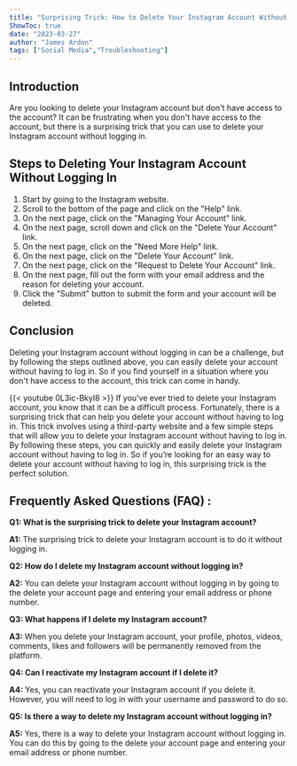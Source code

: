 ```yaml
---
title: "Surprising Trick: How to Delete Your Instagram Account Without Logging In!"
ShowToc: true 
date: "2023-03-27"
author: "James Ardon" 
tags: ["Social Media","Troubleshooting"]
---
```

## Introduction
Are you looking to delete your Instagram account but don't have access to the account? It can be frustrating when you don't have access to the account, but there is a surprising trick that you can use to delete your Instagram account without logging in. 

## Steps to Deleting Your Instagram Account Without Logging In
1. Start by going to the Instagram website. 
2. Scroll to the bottom of the page and click on the "Help" link. 
3. On the next page, click on the "Managing Your Account" link. 
4. On the next page, scroll down and click on the "Delete Your Account" link. 
5. On the next page, click on the "Need More Help" link. 
6. On the next page, click on the "Delete Your Account" link. 
7. On the next page, click on the "Request to Delete Your Account" link. 
8. On the next page, fill out the form with your email address and the reason for deleting your account. 
9. Click the "Submit" button to submit the form and your account will be deleted. 

## Conclusion
Deleting your Instagram account without logging in can be a challenge, but by following the steps outlined above, you can easily delete your account without having to log in. So if you find yourself in a situation where you don't have access to the account, this trick can come in handy.

{{< youtube 0L3ic-BkyI8 >}} 
If you’ve ever tried to delete your Instagram account, you know that it can be a difficult process. Fortunately, there is a surprising trick that can help you delete your account without having to log in. This trick involves using a third-party website and a few simple steps that will allow you to delete your Instagram account without having to log in. By following these steps, you can quickly and easily delete your Instagram account without having to log in. So if you’re looking for an easy way to delete your account without having to log in, this surprising trick is the perfect solution.

## Frequently Asked Questions (FAQ) :
**Q1: What is the surprising trick to delete your Instagram account?**

**A1:** The surprising trick to delete your Instagram account is to do it without logging in. 

**Q2: How do I delete my Instagram account without logging in?**

**A2:** You can delete your Instagram account without logging in by going to the delete your account page and entering your email address or phone number.

**Q3: What happens if I delete my Instagram account?**

**A3:** When you delete your Instagram account, your profile, photos, videos, comments, likes and followers will be permanently removed from the platform.

**Q4: Can I reactivate my Instagram account if I delete it?**

**A4:** Yes, you can reactivate your Instagram account if you delete it. However, you will need to log in with your username and password to do so.

**Q5: Is there a way to delete my Instagram account without logging in?**

**A5:** Yes, there is a way to delete your Instagram account without logging in. You can do this by going to the delete your account page and entering your email address or phone number.


